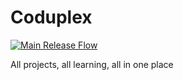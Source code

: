 # Coduplex
[![Main Release Flow](https://github.com/jaemin96/Coduplex/actions/workflows/release_main.yaml/badge.svg?branch=main)](https://github.com/jaemin96/Coduplex/actions/workflows/release_main.yaml)

All projects, all learning, all in one place
